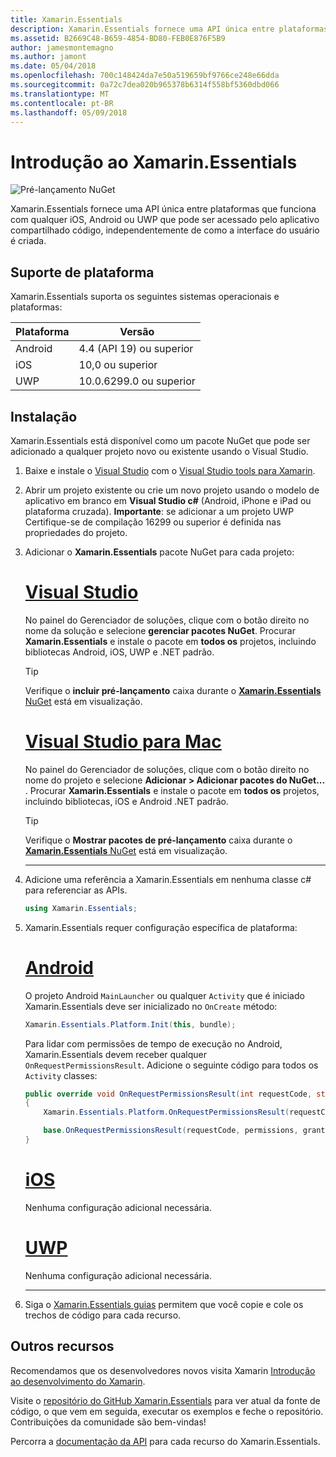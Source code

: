 ```yaml
---
title: Xamarin.Essentials
description: Xamarin.Essentials fornece uma API única entre plataformas que funciona com qualquer iOS, Android ou UWP que pode ser acessado pelo aplicativo compartilhado código, independentemente de como a interface do usuário é criada.
ms.assetid: B2669C48-B659-4854-BD80-FEB0E876F5B9
author: jamesmontemagno
ms.author: jamont
ms.date: 05/04/2018
ms.openlocfilehash: 700c148424da7e50a519659bf9766ce248e66dda
ms.sourcegitcommit: 0a72c7dea020b965378b6314f558bf5360dbd066
ms.translationtype: MT
ms.contentlocale: pt-BR
ms.lasthandoff: 05/09/2018
---
```

# <a name="get-started-with-xamarinessentials"></a>Introdução ao Xamarin.Essentials

![Pré-lançamento NuGet](~/media/shared/pre-release.png)

Xamarin.Essentials fornece uma API única entre plataformas que funciona com qualquer iOS, Android ou UWP que pode ser acessado pelo aplicativo compartilhado código, independentemente de como a interface do usuário é criada.

## <a name="platform-support"></a>Suporte de plataforma

Xamarin.Essentials suporta os seguintes sistemas operacionais e plataformas:

| Plataforma | Versão |
| --- | --- |
| Android | 4.4 (API 19) ou superior |
| iOS |10,0 ou superior |
| UWP | 10.0.6299.0 ou superior |

## <a name="installation"></a>Instalação

Xamarin.Essentials está disponível como um pacote NuGet que pode ser adicionado a qualquer projeto novo ou existente usando o Visual Studio.

1. Baixe e instale o [Visual Studio](http://visualstudio.com) com o [Visual Studio tools para Xamarin](~/cross-platform/get-started/installation/index.md).

2. Abrir um projeto existente ou crie um novo projeto usando o modelo de aplicativo em branco em **Visual Studio c#** (Android, iPhone e iPad ou plataforma cruzada). **Importante**: se adicionar a um projeto UWP Certifique-se de compilação 16299 ou superior é definida nas propriedades do projeto.

3. Adicionar o **Xamarin.Essentials** pacote NuGet para cada projeto:

    # <a name="visual-studiotabwindows"></a>[Visual Studio](#tab/windows)

    No painel do Gerenciador de soluções, clique com o botão direito no nome da solução e selecione **gerenciar pacotes NuGet**. Procurar **Xamarin.Essentials** e instale o pacote em **todos os** projetos, incluindo bibliotecas Android, iOS, UWP e .NET padrão.

    > [!TIP]
    > Verifique o **incluir pré-lançamento** caixa durante o [ **Xamarin.Essentials** NuGet](https://www.nuget.org/packages/Xamarin.Essentials) está em visualização.

    # <a name="visual-studio-for-mactabmacos"></a>[Visual Studio para Mac](#tab/macos)

    No painel do Gerenciador de soluções, clique com o botão direito no nome do projeto e selecione **Adicionar > Adicionar pacotes do NuGet...** . Procurar **Xamarin.Essentials** e instale o pacote em **todos os** projetos, incluindo bibliotecas, iOS e Android .NET padrão.

    > [!TIP]
    > Verifique o **Mostrar pacotes de pré-lançamento** caixa durante o [ **Xamarin.Essentials** NuGet](https://www.nuget.org/packages/Xamarin.Essentials) está em visualização.

    -----

4. Adicione uma referência a Xamarin.Essentials em nenhuma classe c# para referenciar as APIs.

    ```csharp
    using Xamarin.Essentials;
    ```

5. Xamarin.Essentials requer configuração específica de plataforma:

    # <a name="androidtabandroid"></a>[Android](#tab/android)

    O projeto Android `MainLauncher` ou qualquer `Activity` que é iniciado Xamarin.Essentials deve ser inicializado no `OnCreate` método:

    ```csharp
    Xamarin.Essentials.Platform.Init(this, bundle);
    ```

    Para lidar com permissões de tempo de execução no Android, Xamarin.Essentials devem receber qualquer `OnRequestPermissionsResult`. Adicione o seguinte código para todos os `Activity` classes:

    ```csharp
    public override void OnRequestPermissionsResult(int requestCode, string[] permissions, [GeneratedEnum] Android.Content.PM.Permission[] grantResults)
    {
        Xamarin.Essentials.Platform.OnRequestPermissionsResult(requestCode, permissions, grantResults);

        base.OnRequestPermissionsResult(requestCode, permissions, grantResults);
    }
    ```

    # <a name="iostabios"></a>[iOS](#tab/ios)

    Nenhuma configuração adicional necessária.

    # <a name="uwptabuwp"></a>[UWP](#tab/uwp)

    Nenhuma configuração adicional necessária.

    -----

6. Siga o [Xamarin.Essentials guias](index.md) permitem que você copie e cole os trechos de código para cada recurso.

## <a name="other-resources"></a>Outros recursos

Recomendamos que os desenvolvedores novos visita Xamarin [Introdução ao desenvolvimento do Xamarin](~/cross-platform/getting-started/index.md).

Visite o [repositório do GitHub Xamarin.Essentials](http://github.com/xamarin/Essentials) para ver atual da fonte de código, o que vem em seguida, executar os exemplos e feche o repositório. Contribuições da comunidade são bem-vindas!

Percorra a [documentação da API](xref:Xamarin.Essentials) para cada recurso do Xamarin.Essentials.
